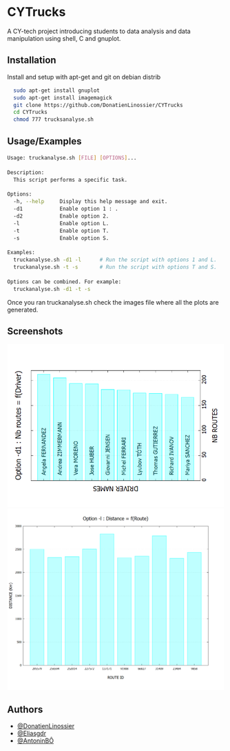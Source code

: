
# CYTrucks

A CY-tech project introducing students to data analysis and data manipulation using shell, C and gnuplot.





## Installation

Install and setup with apt-get and git on debian distrib

```bash
  sudo apt-get install gnuplot
  sudo apt-get install imagemagick
  git clone https://github.com/DonatienLinossier/CYTrucks
  cd CYTrucks
  chmod 777 trucksanalyse.sh
```
    
## Usage/Examples

```bash
Usage: truckanalyse.sh [FILE] [OPTIONS]...

Description:
  This script performs a specific task.

Options:
  -h, --help     Display this help message and exit.
  -d1            Enable option 1 : .
  -d2            Enable option 2.
  -l             Enable option L.
  -t             Enable option T.
  -s             Enable option S.

Examples:
  truckanalyse.sh -d1 -l      # Run the script with options 1 and L.
  truckanalyse.sh -t -s       # Run the script with options T and S.

Options can be combined. For example:
  truckanalyse.sh -d1 -t -s

```

Once you ran truckanalyse.sh check the images file where all the plots are generated.



## Screenshots

![App Screenshot](https://raw.githubusercontent.com/DonatienLinossier/CYTrucks/main/plot/output/output_option_d1.png)
![App Screenshot](https://raw.githubusercontent.com/DonatienLinossier/CYTrucks/main/plot/output/output_option_l.png)



## Authors

- [@DonatienLinossier](https://www.github.com/DonatienLinossier)
- [@Eliasgdr](https://www.github.com/Eliasgdr)
- [@AntoninBÔ](https://www.github.com/fafathebest)

